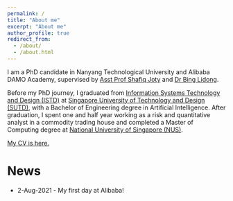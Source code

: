 ```yaml
---
permalink: /
title: "About me"
excerpt: "About me"
author_profile: true
redirect_from: 
  - /about/
  - /about.html
---
```


I am a PhD candidate in Nanyang Technological University and Alibaba DAMO Academy, supervised by [Asst Prof Shafiq Joty](https://raihanjoty.github.io) and [Dr Bing Lidong](https://lidongbing.github.io).

Before my PhD journey, I graduated from [Information Systems Technology and Design (ISTD)](https://istd.sutd.edu.sg/) at [Singapore University of Technology and Design (SUTD)](https://www.sutd.edu.sg/),
with a Bachelor of Engineering degree in Artificial Intelligence.
After graduation, I spent one and half year working as a risk and quantitative analyst in a commodity trading house and 
completed a Master of Computing degree at [National University of Singapore (NUS)](https://www.comp.nus.edu.sg/).

<!-- Research Interest -->

[My CV is here.](http://xingxuanli.github.io/files/cv_lixingxuan.pdf)

News
====
* 2-Aug-2021 - My first day at Alibaba!

<br />
<br />
<div align="center">
<script type='text/javascript' id='clustrmaps' src='//cdn.clustrmaps.com/map_v2.js?cl=080808&w=450&t=n&d=N_xEFBEwpQfbPYu2LUGSWXNkZVJYkwCV8yS_L3UKptU&co=ffffff&cmo=3acc3a&cmn=ff5353&ct=808080'></script>
</div>
